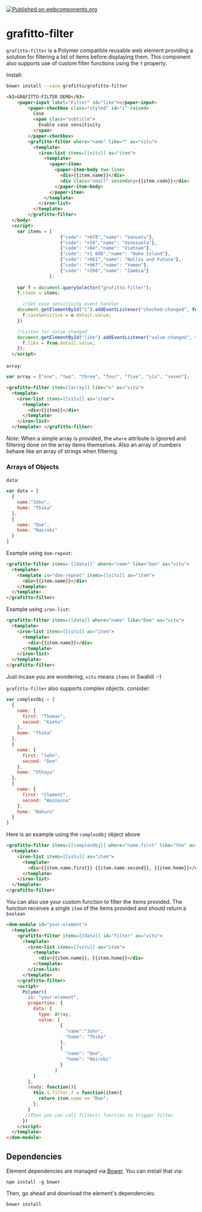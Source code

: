 [![Published on webcomponents.org](https://img.shields.io/badge/webcomponents.org-published-blue.svg?style=flat-square)](https://www.webcomponents.org/element/owner/my-element)

# grafitto-filter

`grafitto-filter` is a Polymer compatible reusable web element providing a solution for filtering a list of items before displaying them. This component also supports use of custom filter functions using the `f` property. 

Install:   
```bash
bower install --save grafitto/grafitto-filter
```

<!---
```
<custom-element-demo>
  <template>
    <script src="../webcomponentsjs/webcomponents-lite.js"></script>
    <link rel="import" href="grafitto-filter.html">
    <link rel="import" href="../iron-list/iron-list.html">
    <link rel="import" href="../paper-input/paper-input.html">
    <link rel="import" href="../paper-checkbox/paper-checkbox.html">
    <link rel="import" href="../paper-item/paper-item.html">
    <style>
    	#like{
     	  padding: 5px; 
          width: 95%;
          border:none;
          border-bottom: 1px solid #555;
      	}
        paper-checkbox.styled {
          width: 92%;
          align-self: center;
          border: 1px solid #ddd;
          padding: 8px 16px;
          --paper-checkbox-checked-color: #0f0;
          --paper-checkbox-checked-ink-color: #0f0;
          --paper-checkbox-unchecked-color: white;
          --paper-checkbox-unchecked-ink-color: black;
          --paper-checkbox-label-color: black;
          --paper-checkbox-label-spacing: 0;
          --paper-checkbox-margin: 8px 16px 8px 0;
          --paper-checkbox-vertical-align: top;
        }

        paper-checkbox .subtitle {
          display: block;
          font-size: 0.8em;
          margin-top: 2px;
          max-width: 150px;
        }
        .small{
          font-size: 0.7em;
          color: darkgrey;
        }
        .wrapper{
          width: 33%;
          margin-left: 33%;
        }
        @media only screen and (max-width: 768px) {
            .wrapper{
                width: 100%;
                margin: 0px;
                padding: 5px;
            }
            #like{
              width: 99%
            }
        }
    </style>
    <next-code-block></next-code-block>
  </template>
</custom-element-demo>
```
-->
```html
<h3>GRAFITTO-FILTER DEMO</h3>
    <paper-input label="Filter" id="like"></paper-input>
        <paper-checkbox class="styled" id="i" raised>
          Case
          <span class="subtitle">
            Enable case sensitivity
          </span>
        </paper-checkbox>
        <grafitto-filter where="name" like="" as="vitu">
          <template>
            <iron-list items=[[vitu]] as="item">
              <template>
                <paper-item>
                  <paper-item-body two-line>
                    <div>{{item.name}}</div>
                    <div class="small" secondary>{{item.code}}</div>
                  </paper-item-body>
                </paper-item>
              </template>
            </iron-list>
          </template>
        </grafitto-filter>
  </body>
  <script>
    var items = [
                    {"code": "+678","name": "Vanuatu"},
                    {"code": "+58","name": "Venezuela"},
                    {"code": "+84","name": "Vietnam"},
                    {"code": "+1 808","name": "Wake Island"},
                    {"code": "+681","name": "Wallis and Futuna"},
                    {"code": "+967","name": "Yemen"},
                    {"code": "+260","name": "Zambia"}
                ];
    
    var f = document.querySelector("grafitto-filter");
    f.items = items;

      //Set case sensitivity event handler
    document.getElementById("i").addEventListener("checked-changed", function(e){
      f.caseSensitive = e.detail.value;
    })

    //Listen for value changed
    document.getElementById("like").addEventListener("value-changed", function(from, to){
      f.like = from.detail.value;
    });
  </script>
```
`array`:
```javascript
var array = ["one", "two", "three", "four", "five", "six", "seven"];
```
```html
<grafitto-filter item=[[array]] like="o" as="vitu">
  <template>
    <iron-list items=[[vitu]] as="item">
      <template>
        <div>{{item}}</div>
      </template>
    </iron-list>
  </template> </grafitto-filter>
```
_Note_: When a simple array is provided, the `where` attribute is ignored and filtering done on the array items themselves.
Also an array of numbers behave like an array of strings when filtering.

### Arrays of Objects   
`data`:
```javascript
var data = [
  {
    name:"John",
    home: "Thika"
  },
  {
    name: "Doe",
    home: "Nairobi"
  }
]
```
Example using `dom-repeat`:

```html
<grafitto-filter items='[[data]]' where="name" like="Doe" as="vitu">
  <template>
    <template is="dom-repeat" items=[[vitu]] as="item">
      <div>{{item.name}}</div>
    </template>
  </template>
</grafitto-filter>
```

Example using `iron-list`:

```html
<grafitto-filter items=[[data]] where="name" like="Doe" as="vitu">
  <template>
    <iron-list items=[[vitu]] as="item">
      <template>
        <div>{{item.name}}</div>
      </template>
    </iron-list>
  </template>
</grafitto-filter>
```
Just incase you are wondering, `vitu` means `items` in Swahili :-)

`grafitto-filter` also supports complex objects. consider:


```javascript
var complexObj = [
  {
    name: {
      first: "Thomas",
      second: "Kimtu"
    },
    home: "Thika"
  },
  {
    name: {
      first: "John",
      second: "Doe"
    },
    home: "Othaya"
  },
  {
    name: {
      first: "Clement",
      second: "Wainaina"
    },
    home: "Nakuru"
  }
]
``` 

Here is an example using the `complexObj` object above

```html
<grafitto-filter items=[[complexObj]] where="name.first" like="tho" as="vitu">
  <template>
    <iron-list items=[[vitu]] as="item">
      <template>
        <div>{{item.name.first}} {{item.name.second}}, {{item.home}}</div>
      </template>
    </iron-list>
  </template>
</grafitto-filter>
```

You can also use your custom function to filter the items provided.
The function receives a single `item` of the items provided and should return a `boolean` 

```html
<dom-module id="your-element">
  <template>
    <grafitto-filter items=[[data]] id="filter" as="vitu">
      <template>
        <iron-list items=[[vitu]] as="item">
          <template>
            <div>{{item.name}}, {{item.home}}</div>
          </template>
        </iron-list>
      </template>
    </grafitto-filter>
    <script>
      Polymer({
        is: "your-element",
        properties: {
          data: {
            type: Array,
            value: [
                    {
                      "name":"John",
                      "home": "Thika"
                    },
                    {
                      "name": "Doe",
                      "home": "Nairobi"
                    }
                  ]
          }
        },
        ready: function(){
          this.$.filter.f = function(item){
            return item.name == "Doe";
          };
        }
       //Then you can call filter() function to trigger filter
      })
    </script>
  </template>
</dom-module>
```
## Dependencies

Element dependencies are managed via [Bower](http://bower.io/). You can
install that via:

    npm install -g bower

Then, go ahead and download the element's dependencies:

    bower install